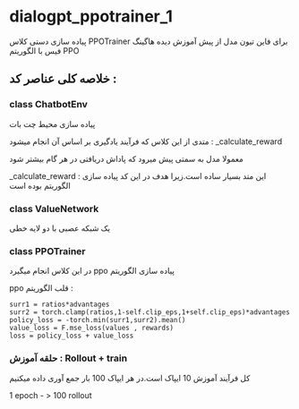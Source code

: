 # dialogpt_ppotrainer_1

پیاده سازی دستی کلاس PPOTrainer برای فاین تیون مدل از پیش آموزش دیده هاگینگ فیس با الگوریتم PPO

## خلاصه کلی عناصر کد : 
### class ChatbotEnv

پیاده سازی محیط چت بات

متدی از این کلاس که فرآیند یادگیری بر اساس آن انجام میشود : _calculate_reward

معمولا مدل به سمتی پیش میرود که پاداش دریافتی در هر گام بیشتر شود

_calculate_reward : این متد بسیار ساده است.زیرا هدف در این کد پیاده سازی الگوریتم بوده است 

### class ValueNetwork

یک شبکه عصبی با دو لایه خطی
### class PPOTrainer

در این کلاس انجام میگیرد ppo پیاده سازی الگوریتم 

ppo قلب الگوریتم : 

    surr1 = ratios*advantages
    surr2 = torch.clamp(ratios,1-self.clip_eps,1+self.clip_eps)*advantages
    policy_loss = -torch.min(surr1,surr2).mean()
    value_loss = F.mse_loss(values , rewards)
    loss = policy_loss + value_loss

### حلقه آموزش : Rollout + train

کل فرآیند آموزش 10 ایپاک است.در هر ایپاک 100 بار جمع آوری داده میکنیم

1 epoch - > 100 rollout
